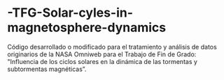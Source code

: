 # -TFG-Solar-cyles-in-magnetosphere-dynamics
Código desarrollado o modificado para el tratamiento y análisis de datos originarios de la NASA Omniweb para el Trabajo de Fin de Grado: "Influencia de los ciclos solares en la dinámica de las tormentas y subtormentas magnéticas”.
